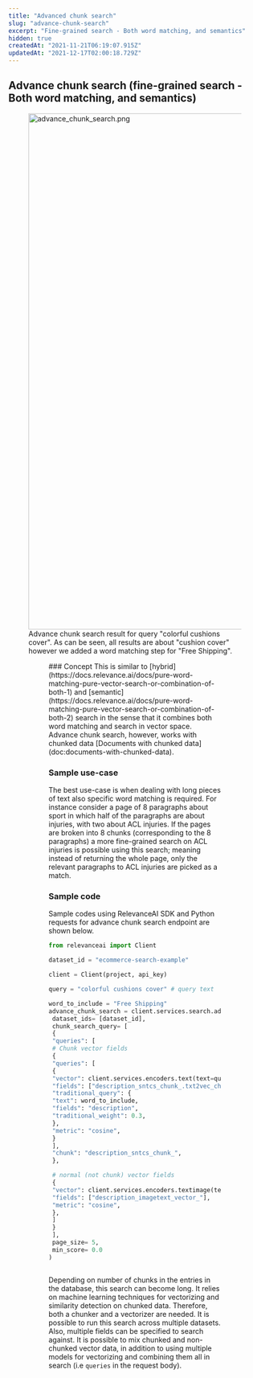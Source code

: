 ```yaml
---
title: "Advanced chunk search"
slug: "advance-chunk-search"
excerpt: "Fine-grained search - Both word matching, and semantics"
hidden: true
createdAt: "2021-11-21T06:19:07.915Z"
updatedAt: "2021-12-17T02:00:18.729Z"
---
```

## Advance chunk search (fine-grained search - Both word matching, and semantics)
<figure>
<img src="https://files.readme.io/ed277cd-advance_chunk_search.png" width="1027" alt="advance_chunk_search.png" />
<figcaption>Advance chunk search result for query "colorful cushions cover". As can be seen, all results are about "cushion cover" however we added a word matching step for "Free Shipping".</figcaption>
<figure>
### Concept
This is similar to [hybrid](https://docs.relevance.ai/docs/pure-word-matching-pure-vector-search-or-combination-of-both-1) and [semantic](https://docs.relevance.ai/docs/pure-word-matching-pure-vector-search-or-combination-of-both-2) search in the sense that it combines both word matching and search in vector space. Advance chunk search, however, works with chunked data [Documents with chunked data](doc:documents-with-chunked-data).

### Sample use-case
The best use-case is when dealing with long pieces of text also specific word matching is required. For instance consider a page of 8 paragraphs about sport in which half of the paragraphs are about injuries, with two about ACL injuries. If the pages are broken into 8 chunks (corresponding to the 8 paragraphs) a more fine-grained search on ACL injuries is possible using this search; meaning instead of returning the whole page, only the relevant paragraphs to ACL injuries are picked as a match.

### Sample code
Sample codes using RelevanceAI SDK and Python requests for advance chunk search endpoint are shown below.
```python Python(SDK)
from relevanceai import Client

dataset_id = "ecommerce-search-example"

client = Client(project, api_key)

query = "colorful cushions cover" # query text

word_to_include = "Free Shipping"
advance_chunk_search = client.services.search.advanced_chunk(
 dataset_ids= [dataset_id],
 chunk_search_query= [
 {
 "queries": [
 # Chunk vector fields
 {
 "queries": [
 {
 "vector": client.services.encoders.text(text=query)['vector'],
 "fields": ["description_sntcs_chunk_.txt2vec_chunkvector_"],
 "traditional_query": {
 "text": word_to_include,
 "fields": "description",
 "traditional_weight": 0.3,
 },
 "metric": "cosine",
 }
 ],
 "chunk": "description_sntcs_chunk_",
 },

 # normal (not chunk) vector fields
 {
 "vector": client.services.encoders.textimage(text=query)['vector'],
 "fields": ["description_imagetext_vector_"],
 "metric": "cosine",
 },
 ]
 }
 ],
 page_size= 5,
 min_score= 0.0
)

```
```python
```
Depending on number of chunks in the entries in the database, this search can become long. It relies on machine learning techniques for vectorizing and similarity detection on chunked data. Therefore, both a chunker and a vectorizer are needed. It is possible to run this search across multiple datasets. Also, multiple fields can be specified to search against. It is possible to mix chunked and non-chunked vector data, in addition to using multiple models for vectorizing and combining them all in search (i.e `queries` in the request body).
